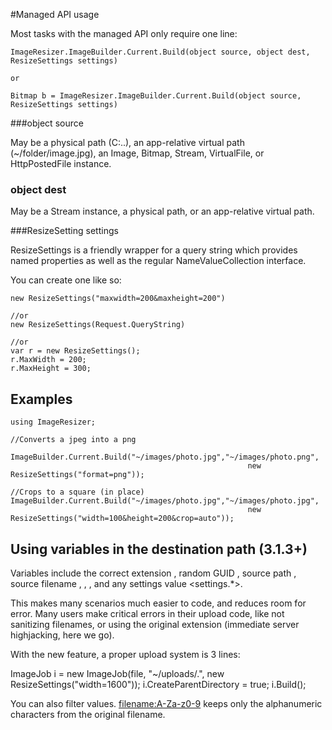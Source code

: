 
#Managed API usage

Most tasks with the managed API only require one line:

	ImageResizer.ImageBuilder.Current.Build(object source, object dest, ResizeSettings settings)
	
	or
	
	Bitmap b = ImageResizer.ImageBuilder.Current.Build(object source, ResizeSettings settings)

###object source

May be a physical path (C:\..), an app-relative virtual path (~/folder/image.jpg), an Image, Bitmap, Stream, VirtualFile, or HttpPostedFile instance. 

### object dest

May be a Stream instance, a physical path, or an app-relative virtual path.

###ResizeSetting settings

ResizeSettings is a friendly wrapper for a query string which provides named properties as well as the regular NameValueCollection interface.

You can create one like so:

	new ResizeSettings("maxwidth=200&maxheight=200")
	
	//or
	new ResizeSettings(Request.QueryString)
	
	//or
	var r = new ResizeSettings();
	r.MaxWidth = 200;
	r.MaxHeight = 300;
	


## Examples


	using ImageResizer;
	
	//Converts a jpeg into a png
	
	ImageBuilder.Current.Build("~/images/photo.jpg","~/images/photo.png", 
														 new ResizeSettings("format=png"));
	
	//Crops to a square (in place)
	ImageBuilder.Current.Build("~/images/photo.jpg","~/images/photo.jpg", 
														 new ResizeSettings("width=100&height=200&crop=auto"));
	
## Using variables in the destination path (3.1.3+)


Variables include the correct extension <ext>, random GUID <guid>, source path <path>, source filename <filename>, <width>, <height>, and any settings value <settings.*>. 

This makes many scenarios much easier to code, and reduces room for error. Many users make critical errors in their upload code, like not sanitizing filenames, or using the original extension (immediate server highjacking, here we go). 

With the new feature, a proper upload system is 3 lines:

ImageJob i = new ImageJob(file, 
"~/uploads/<guid>.<ext>", 
new ResizeSettings("width=1600")); 
i.CreateParentDirectory = true;
i.Build();

You can also filter values. <filename:A-Za-z0-9> keeps only the alphanumeric characters from the original filename.
